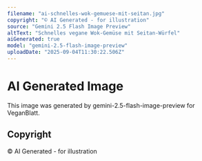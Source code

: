 ```yaml
---
filename: "ai-schnelles-wok-gemuese-mit-seitan.jpg"
copyright: "© AI Generated - for illustration"
source: "Gemini 2.5 Flash Image Preview"
altText: "Schnelles vegane Wok-Gemüse mit Seitan-Würfel"
aiGenerated: true
model: "gemini-2.5-flash-image-preview"
uploadDate: "2025-09-04T11:30:22.506Z"
---
```


# AI Generated Image

This image was generated by gemini-2.5-flash-image-preview for VeganBlatt.

## Copyright
© AI Generated - for illustration
